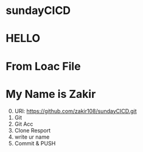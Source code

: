 # sundayCICD

# HELLO

# From Loac File

# My Name is Zakir

0. URl: https://github.com/zakir108/sundayCICD.git
1. Git
2. Git Acc
3. Clone Resport
4. write ur name
5. Commit & PUSH
